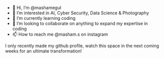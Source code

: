 - 👋 Hi, I’m @mashamegul
- 👀 I’m interested in AI, Cyber Security, Data Science & Photography
- 🌱 I’m currently learning coding
- 💞️ I’m looking to collaborate on anything to expand my expertise in coding
- 📫 How to reach me @masham.s on instagram

I only recently made my github profile, watch this space in the next coming weeks for an ultimate transformation!
